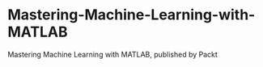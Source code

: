 # Mastering-Machine-Learning-with-MATLAB
Mastering Machine Learning with MATLAB, published by Packt
